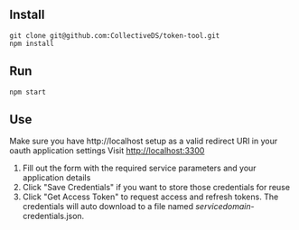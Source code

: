 ## Install
```
git clone git@github.com:CollectiveDS/token-tool.git
npm install
```

## Run
```
npm start
```

## Use
Make sure you have http://localhost setup as a valid redirect URI in your oauth application settings
Visit [http://localhost:3300](http://localhost:3300)

1. Fill out the form with the required service parameters and your application details
2. Click "Save Credentials" if you want to store those credentials for reuse
3. Click "Get Access Token" to request access and refresh tokens. The credentials will auto download to a file named *servicedomain*-credentials.json.
